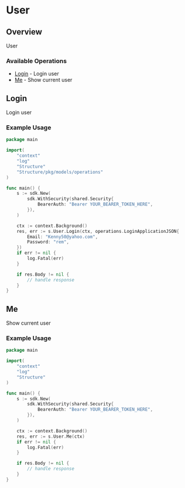 # User

## Overview

User

### Available Operations

* [Login](#login) - Login user
* [Me](#me) - Show current user

## Login

Login user

### Example Usage

```go
package main

import(
	"context"
	"log"
	"Structure"
	"Structure/pkg/models/operations"
)

func main() {
    s := sdk.New(
        sdk.WithSecurity(shared.Security{
            BearerAuth: "Bearer YOUR_BEARER_TOKEN_HERE",
        }),
    )

    ctx := context.Background()
    res, err := s.User.Login(ctx, operations.LoginApplicationJSON{
        Email: "Kenny50@yahoo.com",
        Password: "rem",
    })
    if err != nil {
        log.Fatal(err)
    }

    if res.Body != nil {
        // handle response
    }
}
```

## Me

Show current user

### Example Usage

```go
package main

import(
	"context"
	"log"
	"Structure"
)

func main() {
    s := sdk.New(
        sdk.WithSecurity(shared.Security{
            BearerAuth: "Bearer YOUR_BEARER_TOKEN_HERE",
        }),
    )

    ctx := context.Background()
    res, err := s.User.Me(ctx)
    if err != nil {
        log.Fatal(err)
    }

    if res.Body != nil {
        // handle response
    }
}
```
